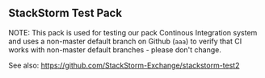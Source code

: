 ## StackStorm Test Pack

NOTE: This pack is used for testing our pack Continous Integration system
and uses a non-master default branch on Github (``aaa``) to verify that
CI works with non-master default branches - please don't change.

See also: https://github.com/StackStorm-Exchange/stackstorm-test2
